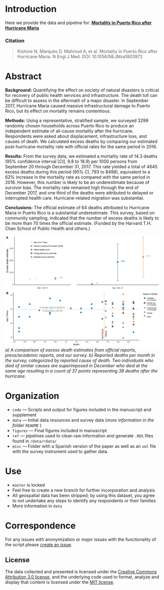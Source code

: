 # Introduction
Here we provide the data and pipeline for:  [**Mortality in Puerto Rico after Hurricane Maria**](https://www.nejm.org/doi/full/10.1056/NEJMsa1803972)

### Citation

> Kishore N, Marqués D, Mahmud A, et al. Mortality in Puerto Rico after Hurricane Maria. N Engl J Med. DOI: 10.1056/NEJMsa1803972

# Abstract

**Background:** 
Quantifying the effect on society of natural disasters is critical for recovery of
public health services and infrastructure. The death toll can be difficult to
assess in the aftermath of a major disaster. In September 2017, Hurricane Maria
caused massive infrastructural damage to Puerto Rico, but its effect on mortality
remains contentious.

**Methods:**
Using a representative, stratified sample, we surveyed 3299 randomly chosen
households across Puerto Rico to produce an independent estimate of all-cause
mortality after the hurricane. Respondents were asked about displacement,
infrastructure loss, and causes of death. We calculated excess deaths by
comparing our estimated post-hurricane mortality rate with official rates for the
same period in 2016.

**Results:** 
From the survey data, we estimated a mortality rate of 14.3 deaths (95%
confidence interval [CI], 9.8 to 18.9) per 1000 persons from September 20
through December 31, 2017. This rate yielded a total of 4645 excess deaths
during this period (95% CI, 793 to 8498), equivalent to a 62% increase in the
mortality rate as compared with the same period in 2016. However, this
number is likely to be an underestimate because of survivor bias. The mortality
rate remained high through the end of December 2017, and one third of the
deaths were attributed to delayed or interrupted health care. Hurricane-related
migration was substantial.

**Conclusions:** 
The official estimate of 64 deaths attributed to Hurricane Maria in Puerto Rico
is a substantial underestimate. This survey, based on community sampling,
indicated that the number of excess deaths is likely to be more than 70 times
the official estimate. (Funded by the Harvard T.H. Chan School of Public
Health and others.)

![Main Figure](figures/deaths_in_pr.png "Main Figure")
*a) A comparison of excess death estimates from official reports, press/academic reports, and our survey. b) Reported deaths per month in the survey, categorized by reported cause of death. Two individuals who died of similar causes are superimposed in December who died at the same age resulting in a count of 37 points representing 38 deaths after the hurricane.*

# Organization
- `code`  — Scripts and output for figures included in the manuscript and supplement
- `data`  — Initial data resources and survey data (*more information in the folder `README`* )
- `figures` — Final figures included in manuscript
- `ref` — pipelines used to clean raw information and generate `.RDS` files found in `/data/rdata/`
- `misc` — Folder with a Spanish version of the paper as well as an `xml` file with the survey instrument used to gather data.

# Use
- `master` is locked  
- Feel free to create a new branch for further incorporation and analysis  
- All geospatial data has been stripped; by using this dataset, you agree to not undertake any steps to identify any respondents or their families
- More information in `data`

# Correspondence
For any issues with anonymization or major issues with the functionality of the script please [create an issue](https://github.com/c2-d2/pr_mort_official/issues).

## License
The data collected and presented is licensed under the [Creative Commons Attribution 3.0 license](http://creativecommons.org/licenses/by/3.0/us/deed.en_US), and the underlying code used to format, analyze and display that content is licensed under the [MIT license](http://opensource.org/licenses/mit-license.php).
